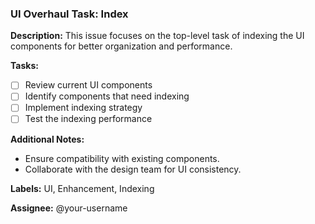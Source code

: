 ### UI Overhaul Task: Index

**Description:** This issue focuses on the top-level task of indexing the UI components for better organization and performance. 

**Tasks:**
- [ ] Review current UI components
- [ ] Identify components that need indexing
- [ ] Implement indexing strategy
- [ ] Test the indexing performance

**Additional Notes:**
- Ensure compatibility with existing components.
- Collaborate with the design team for UI consistency.

**Labels:** UI, Enhancement, Indexing

**Assignee:** @your-username
